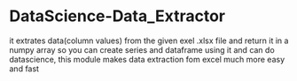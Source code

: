 # DataScience-Data_Extractor
it extrates data(column values) from the given exel .xlsx file and return it in a numpy array so you can create series and dataframe using it and can do datascience, this module makes data extraction fom excel much more easy and fast

